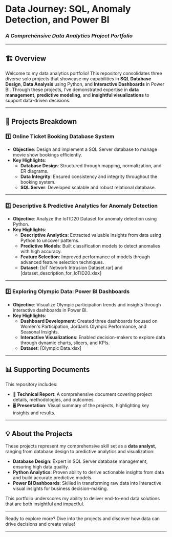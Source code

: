 # **Data Journey: SQL, Anomaly Detection, and Power BI**
### *A Comprehensive Data Analytics Project Portfolio*

---

## 🏗 **Overview**

Welcome to my data analytics portfolio! This repository consolidates three diverse solo projects that showcase my capabilities in **SQL Database Design**, **Data Analysis** using Python, and **Interactive Dashboards** in Power BI. Through these projects, I’ve demonstrated expertise in **data management**, **predictive modeling**, and **insightful visualizations** to support data-driven decisions.

---

## 📂 **Projects Breakdown**

### 1️⃣ **Online Ticket Booking Database System**
- **Objective**: Design and implement a SQL Server database to manage movie show bookings efficiently.
- **Key Highlights**:
  - **Database Design**: Structured through mapping, normalization, and ER diagrams.
  - **Data Integrity**: Ensured consistency and integrity throughout the booking system.
  - **SQL Server**: Developed scalable and robust relational database.

---

### 2️⃣ **Descriptive & Predictive Analytics for Anomaly Detection**
- **Objective**: Analyze the IoTID20 Dataset for anomaly detection using Python.
- **Key Highlights**:
  - **Descriptive Analytics**: Extracted valuable insights from data using Python to uncover patterns.
  - **Predictive Models**: Built classification models to detect anomalies with high accuracy.
  - **Feature Selection**: Improved performance of models through advanced feature selection techniques.
  - **Dataset**: [IoT Network Intrusion Dataset.rar] and [dataset_description_for_IoTID20.xlsx]

---

### 3️⃣ **Exploring Olympic Data: Power BI Dashboards**
- **Objective**: Visualize Olympic participation trends and insights through interactive dashboards in Power BI.
- **Key Highlights**:
  - **Dashboard Development**: Created three dashboards focused on Women's Participation, Jordan’s Olympic Performance, and Seasonal Insights.
  - **Interactive Visualizations**: Enabled decision-makers to explore data through dynamic charts, slicers, and KPIs.
  - **Dataset**: [Olympic Data.xlsx]

---

## 📊 **Supporting Documents**
This repository includes:
- 📄 **Technical Report**: A comprehensive document covering project details, methodologies, and outcomes.
- 🖥 **Presentation**: Visual summary of the projects, highlighting key insights and results.

---

## 💡 **About the Projects**
These projects represent my comprehensive skill set as a **data analyst**, ranging from database design to predictive analytics and visualization:
- **Database Design**: Expert in SQL Server database management, ensuring high data quality.
- **Python Analytics**: Proven ability to derive actionable insights from data and build accurate predictive models.
- **Power BI Dashboards**: Skilled in transforming raw data into interactive visual insights for business decision-making.

This portfolio underscores my ability to deliver end-to-end data solutions that are both insightful and impactful.

---

Ready to explore more? Dive into the projects and discover how data can drive decisions and create value!

---
